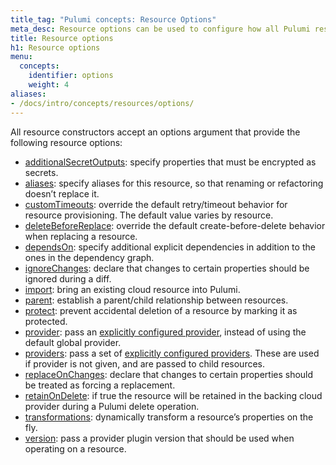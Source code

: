 ```yaml
---
title_tag: "Pulumi concepts: Resource Options"
meta_desc: Resource options can be used to configure how all Pulumi resources are managed. Learn more about the types of resource options and how to use them here.
title: Resource options
h1: Resource options
menu:
  concepts:
    identifier: options
    weight: 4
aliases:
- /docs/intro/concepts/resources/options/
---
```


All resource constructors accept an options argument that provide the following resource options:

- [additionalSecretOutputs](/docs/concepts/options/additionalsecretoutputs/): specify properties that must be encrypted as secrets.
- [aliases](/docs/concepts/options/aliases/): specify aliases for this resource, so that renaming or refactoring doesn’t replace it.
- [customTimeouts](/docs/concepts/options/customtimeouts/): override the default retry/timeout behavior for resource provisioning. The default value varies by resource.
- [deleteBeforeReplace](/docs/concepts/options/deletebeforereplace/): override the default create-before-delete behavior when replacing a resource.
- [dependsOn](/docs/concepts/options/dependson/): specify additional explicit dependencies in addition to the ones in the dependency graph.
- [ignoreChanges](/docs/concepts/options/ignorechanges/): declare that changes to certain properties should be ignored during a diff.
- [import](/docs/concepts/options/import/): bring an existing cloud resource into Pulumi.
- [parent](/docs/concepts/options/parent/): establish a parent/child relationship between resources.
- [protect](/docs/concepts/options/protect/): prevent accidental deletion of a resource by marking it as protected.
- [provider](/docs/concepts/options/provider/): pass an [explicitly configured provider](/docs/concepts/resources/providers/#explicit-provider-configuration), instead of using the default global provider.
- [providers](/docs/concepts/options/providers/): pass a set of [explicitly configured providers](/docs/concepts/resources/providers/#explicit-provider-configuration). These are used if provider is not given, and are passed to child resources.
- [replaceOnChanges](/docs/concepts/options/replaceonchanges/): declare that changes to certain properties should be treated as forcing a replacement.
- [retainOnDelete](/docs/concepts/options/retainondelete/): if true the resource will be retained in the backing cloud provider during a Pulumi delete operation.
- [transformations](/docs/concepts/options/transformations/): dynamically transform a resource’s properties on the fly.
- [version](/docs/concepts/options/version/): pass a provider plugin version that should be used when operating on a resource.
